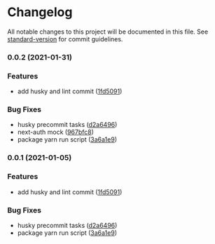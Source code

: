 # Changelog

All notable changes to this project will be documented in this file. See [standard-version](https://github.com/conventional-changelog/standard-version) for commit guidelines.

### 0.0.2 (2021-01-31)

### Features

- add husky and lint commit ([1fd5091](https://github.com/sgomez/nx-boilerplate/commit/1fd50913d58c589ae031fa07e13d3880261c24b2))

### Bug Fixes

- husky precommit tasks ([d2a6496](https://github.com/sgomez/nx-boilerplate/commit/d2a649618e98bac51760587c2b1ced896fb39b16))
- next-auth mock ([967bfc8](https://github.com/sgomez/nx-boilerplate/commit/967bfc8a213cb546121e505ade84ee2ddd5f9864))
- package yarn run script ([3a6a1e9](https://github.com/sgomez/nx-boilerplate/commit/3a6a1e922acdc8dbf7d57a81be268bf1cc1de3ee))

### 0.0.1 (2021-01-05)

### Features

- add husky and lint commit ([1fd5091](https://github.com/sgomez/nx-boilerplate/commit/1fd50913d58c589ae031fa07e13d3880261c24b2))

### Bug Fixes

- husky precommit tasks ([d2a6496](https://github.com/sgomez/nx-boilerplate/commit/d2a649618e98bac51760587c2b1ced896fb39b16))
- package yarn run script ([3a6a1e9](https://github.com/sgomez/nx-boilerplate/commit/3a6a1e922acdc8dbf7d57a81be268bf1cc1de3ee))
